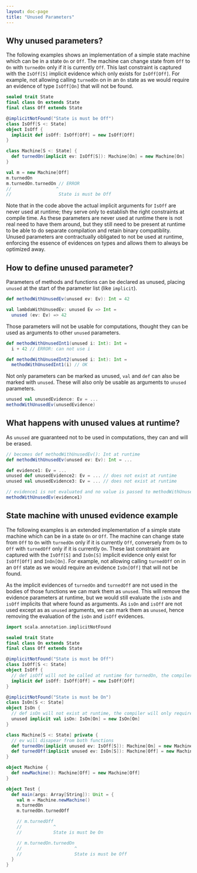 ```yaml
---
layout: doc-page
title: "Unused Parameters"
---
```


Why unused parameters?
----------------------
The following examples shows an implementation of a simple state machine which can be in a state `On` or `Off`.
The machine can change state from `Off` to `On` with `turnedOn` only if it is currently `Off`. This last constraint is
captured with the `IsOff[S]` implicit evidence which only exists for `IsOff[Off]`.
For example, not allowing calling `turnedOn` on in an `On` state as we would require an evidence of type `IsOff[On]` that will not be found.

```scala
sealed trait State
final class On extends State
final class Off extends State

@implicitNotFound("State is must be Off")
class IsOff[S <: State]
object IsOff {
  implicit def isOff: IsOff[Off] = new IsOff[Off]
}

class Machine[S <: State] {
  def turnedOn(implicit ev: IsOff[S]): Machine[On] = new Machine[On]
}

val m = new Machine[Off]
m.turnedOn
m.turnedOn.turnedOn // ERROR
//                 ^
//                  State is must be Off
```

Note that in the code above the actual implicit arguments for `IsOff` are never used at runtime; they serve only to establish the right constraints at compile time.
As these parameters are never used at runtime there is not real need to have them around, but they still need to be
present at runtime to be able to do separate compilation and retain binary compatiblity. Unused parameters are contractually
obligated to not be used at runtime, enforcing the essence of evidences on types and allows them to always be optimized away.


How to define unused parameter?
-------------------------------
Parameters of methods and functions can be declared as unused, placing `unused` at the start of the parameter list (like `implicit`).

```scala
def methodWithUnusedEv(unused ev: Ev): Int = 42

val lambdaWithUnusedEv: unused Ev => Int = 
  unused (ev: Ev) => 42
```

Those parameters will not be usable for computations, thought they can be used as arguments to other `unused` parameters.

```scala
def methodWithUnusedInt1(unused i: Int): Int =
  i + 42 // ERROR: can not use i

def methodWithUnusedInt2(unused i: Int): Int =
  methodWithUnusedInt1(i) // OK
```

Not only parameters can be marked as unused, `val` and `def` can also be marked with `unused`. These will also only be usable as arguments to `unused` parameters.

```scala
unused val unusedEvidence: Ev = ...
methodWithUnusedEv(unusedEvidence)
```

What happens with unused values at runtime?
-------------------------------------------
As `unused` are guaranteed not to be used in computations, they can and will be erased.

```scala
// becomes def methodWithUnusedEv(): Int at runtime
def methodWithUnusedEv(unused ev: Ev): Int = ...  

def evidence1: Ev = ...
unused def unusedEvidence2: Ev = ... // does not exist at runtime
unused val unusedEvidence3: Ev = ... // does not exist at runtime

// evidence1 is not evaluated and no value is passed to methodWithUnusedEv
methodWithUnusedEv(evidence1)
```

State machine with unused evidence example
------------------------------------------
The following examples is an extended implementation of a simple state machine which can be in a state `On` or `Off`.
The machine can change state from `Off` to `On` with `turnedOn` only if it is currently `Off`, 
conversely from `On` to `Off` with `turnedOff` only if it is currently `On`. These last constraint are
captured with the `IsOff[S]` and `IsOn[S]` implicit evidence only exist for `IsOff[Off]` and `InOn[On]`. 
For example, not allowing calling `turnedOff` on in an `Off` state as we would require an evidence `IsOn[Off]` 
that will not be found.

As the implicit evidences of `turnedOn` and `turnedOff` are not used in the bodies of those functions 
we can mark them as `unused`. This will remove the evidence parameters at runtime, but we would still 
evaluate the `isOn` and `isOff` implicits that where found as arguments.
As `isOn` and `isOff` are not used except as as `unused` arguments, we can mark them as `unused`, hence 
removing the evaluation of the `isOn` and `isOff` evidences.

```scala
import scala.annotation.implicitNotFound

sealed trait State
final class On extends State
final class Off extends State

@implicitNotFound("State is must be Off")
class IsOff[S <: State]
object IsOff {
  // def isOff will not be called at runtime for turnedOn, the compiler will only require that this evidence exists
  implicit def isOff: IsOff[Off] = new IsOff[Off]
}

@implicitNotFound("State is must be On")
class IsOn[S <: State]
object IsOn {
  // def isOn will not exist at runtime, the compiler will only require that this evidence exists at compile time
  unused implicit val isOn: IsOn[On] = new IsOn[On]
}

class Machine[S <: State] private {
  // ev will disapear from both functions
  def turnedOn(implicit unused ev: IsOff[S]): Machine[On] = new Machine[On]
  def turnedOff(implicit unused ev: IsOn[S]): Machine[Off] = new Machine[Off]
}

object Machine {
  def newMachine(): Machine[Off] = new Machine[Off]
}

object Test {
  def main(args: Array[String]): Unit = {
    val m = Machine.newMachine()
    m.turnedOn
    m.turnedOn.turnedOff

    // m.turnedOff
    //            ^
    //            State is must be On

    // m.turnedOn.turnedOn
    //                    ^
    //                    State is must be Off
  }
}
```
